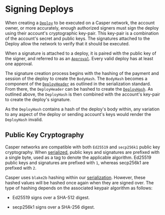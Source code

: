 # Signing Deploys

When creating a [`Deploy`](/concepts/design/serialization-standard/#serialization-standard-deploy) to be executed on a Casper network, the account owner, or more accurately, enough authorized signers must sign the deploy using their account's cryptographic key-pair. This key-pair is a combination of the account's secret and public keys. The signatures attached to the Deploy allow the network to verify that it should be executed.

When a signature is attached to a deploy, it is paired with the public key of the signer, and referred to as an [`Approval`](/concepts/design/serialization-standard/#approval).  Every valid deploy has at least one approval.

The signature creation process begins with the hashing of the payment and session of the deploy to create the `BodyHash`. The `BodyHash` becomes a component of the [`DeployHeader`](/concepts/design/serialization-standard/#deploy-header) as outlined in the serialization standard. From there, the `DeployHeader` can be hashed to create the [`DeployHash`](/concepts/design/serialization-standard/#deploy-hash). As outlined above, the `DeployHash` is then combined with the account's key-pair to create the deploy's signature.

As the `DeployHash` contains a hash of the deploy's body within, any variation to any aspect of the deploy or sending account's keys would render the `DeployHash` invalid.

## Public Key Cryptography

Casper networks are compatible with both `Ed25519` and `secp256k1` public key cryptography. When [serialized](/concepts/design/serialization-standard/), public keys and signatures are prefixed with a single byte, used as a tag to denote the applicable algorithm. Ed25519 public keys and signatures are prefixed with `1`, whereas secp256k1 are prefixed with `2`.

Casper uses `blake2b` hashing within our [serialization](/concepts/design/serialization-standard/). However, these hashed values will be hashed once again when they are signed over. The type of hashing depends on the associated keypair algorithm as follows:

* Ed25519 signs over a SHA-512 digest.

* secp256k1 signs over a SHA-256 digest.